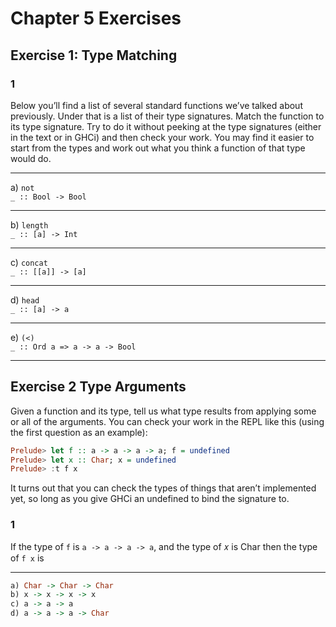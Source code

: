 # Chapter 5 Exercises

## Exercise 1: Type Matching

### 1

Below you’ll find a list of several standard functions we’ve talked
about previously. Under that is a list of their type signatures. Match
the function to its type signature. Try to do it without peeking at the
type signatures (either in the text or in GHCi) and then check your
work. You may find it easier to start from the types and work out
what you think a function of that type would do.

---

a) `not`\
`_ :: Bool -> Bool`

---
b) `length`\
`_ :: [a] -> Int`

---
c) `concat`\
`_ :: [[a]] -> [a]`

---
d) `head`\
`_ :: [a] -> a`

---
e) `(<)`\
`_ :: Ord a => a -> a -> Bool`

---

## Exercise 2 Type Arguments


Given a function and its type, tell us what type results from
applying some or all of the arguments.
You can check your work in the REPL like this (using the
first question as an example):

```haskell
Prelude> let f :: a -> a -> a -> a; f = undefined
Prelude> let x :: Char; x = undefined
Prelude> :t f x
```

It turns out that you can check the types of things that aren’t
implemented yet, so long as you give GHCi an undefined to
bind the signature to.

### 1

 If the type of `f` is `a -> a -> a -> a`, and the type of 𝑥 is Char
then the type of `f x` is

---

```haskell
a) Char -> Char -> Char
b) x -> x -> x -> x
c) a -> a -> a
d) a -> a -> a -> Char
```